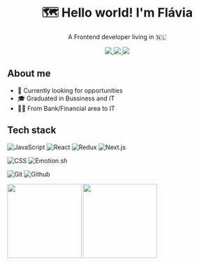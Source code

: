 
<div align='center'>
  <h1 align='center'> 
    🗺️ Hello world! I'm Flávia
  </h1>
  <p align='center'>
    A Frontend developer living in 🇳🇱
  </p>

  
  <a href="https://www.linkedin.com/in/flavia-ferri">
      <img src="https://img.shields.io/badge/LinkedIn-0077B5?style=for-the-badge&logo=linkedin&logoColor=white" />
  </a>
  <a href="https://flaviaferri.dev">
      <img src="https://img.shields.io/badge/flaviaferri.dev-0A0A0A?style=for-the-badge&logo=flaviaferri&logoColor=white" />
  </a>
  <a href="mailto: flavia_ferri@hotmail.com">
      <img src="https://img.shields.io/badge/Gmail-D14836?style=for-the-badge&logo=gmail&logoColor=white" />
  </a> 
</div>

## About me
- 💼 Currently looking for opportunities 
- 🎓 Graduated in Bussiness and IT
- 👩‍💻 From Bank/Financial area to IT

## Tech stack
![JavaScript](https://img.shields.io/badge/JavaScript-F7DF1E?style=for-the-badge&logo=javascript&logoColor=black)
![React](https://img.shields.io/badge/React-20232A?style=for-the-badge&logo=react&logoColor=61DAFB)
![Redux](https://img.shields.io/badge/Redux-764abc?style=for-the-badge&logo=redux&logoColor=ffff)
![Next.js](https://img.shields.io/badge/Next-000?style=for-the-badge&logo=next.js&logoColor=ffff)

![CSS](https://img.shields.io/badge/CSS-239120?style=for-the-badge&logo=css3&logoColor=white)
![Emotion.sh](https://img.shields.io/badge/Emotion.sh-D36AC2?style=for-the-badge&logoColor=white)

![Git](https://img.shields.io/badge/git%20-%23F05033.svg?&style=for-the-badge&logo=git&logoColor=white) ![Github](https://img.shields.io/badge/github%20-%23121011.svg?&style=for-the-badge&logo=github&logoColor=white)

<p align="center">
  <a href="https://github.com/flaviaferri">
    <img height="170em" align="left" src="https://github-readme-stats.vercel.app/api?username=flaviaferri&show_icons=true" />
    <img height="170em" align="left" src="https://github-readme-stats.vercel.app/api/top-langs/?username=flaviaferri&layout=compact" />
  </a>
</p>

<!--
**flaviaferri/flaviaferri** is a ✨ _special_ ✨ repository because its `README.md` (this file) appears on your GitHub profile.

Here are some ideas to get you started:

- 🔭 I’m currently working on ...
- 🌱 I’m currently learning ...
- 👯 I’m looking to collaborate on ...
- 🤔 I’m looking for help with ...
- 💬 Ask me about ...
- 📫 How to reach me: ...
- 😄 Pronouns: ...
- ⚡ Fun fact: ...
-->
